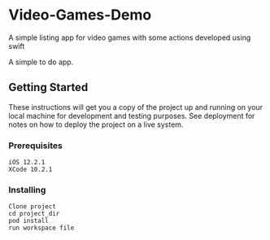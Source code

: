 # Video-Games-Demo
A simple listing app for video games with some actions developed using swift

A simple to do app.

## Getting Started

These instructions will get you a copy of the project up and running on your local machine for development and testing purposes. See deployment for notes on how to deploy the project on a live system.

### Prerequisites

```
iOS 12.2.1
XCode 10.2.1
```

### Installing

```
Clone project
cd project_dir
pod install
run workspace file
```
